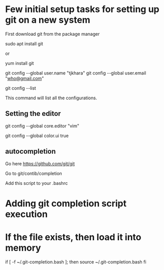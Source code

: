 # Few initial setup tasks for setting up git on a new system

First download git from the package manager

  sudo apt install git

or

  yum install git

  git config --global user.name "tjkhara"
  git config --global user.email "who@gmail.com"

  git config --list 

This command will list all the configurations.

## Setting the editor

  git config --global core.editor "vim"
  
  git config --global color.ui true
  
## autocompletion

Go here https://github.com/git/git

Go to git/contib/completion

Add this script to your .bashrc

  # Adding git completion script execution
  # If the file exists, then load it into memory
  if [ -f ~/.git-completion.bash ]; then
        source ~/.git-completion.bash
  fi

  
 
  
